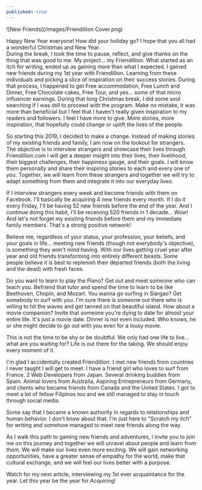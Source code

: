 ```yaml
---
published: true
---
```

![New Friends](/images/Friendillion Cover.png)

Happy New Year everyone! How did your holiday go? I hope that you all had a wonderful Christmas and New Year.   
During the break, I took the time to pause, reflect, and give thanks on the thing that was good to me. My project... my Friendillion.
What started as an itch for writing, ended up as gaining more than what I expected. 
I gained new friends during my 1st year with Friendillion. Learning from these individuals and picking a slice of inspiration on their success stories. 
During that process, I happened to get Free accommodation, Free Lunch and Dinner, Free Chocolate cakes, Free Tour, and yes... some of that micro influencer earnings.
During that long Christmas break, I did some soul searching if I was still to proceed with the program. Make no mistake, it was more than beneficial but I feel that I haven't really given inspiration to my readers and followers.
I feel I have more to give. More stories, more inspiration, that hopefully could change or uplift the lives of the people.

So starting this 2019, I decided to make a change. Instead of making stories of my existing friends and family, I am now on the lookout for strangers.   
The objective is to interview strangers and showcase their lives through Friendillion.com
I will get a deeper insight into their lives, their livelihood, their biggest challenges, their happiness gauge, and their goals. 
I will know them personally and share their inspiring stories to each and every one of you. 
Together, we will learn from these strangers and together we will try to adapt something from them and integrate it into our everyday lives.

If I interview strangers every week and become friends with them on Facebook. I'll basically be acquiring 4 new friends every month. 
If I do it every Friday, I'll be having 52 new friends before the end of the year.
And I continue doing this habit, I'll be receiving 520 friends in 1 decade... Wow!
And let's not forget my existing friends before them and my immediate family members. That's a strong positive network!

Believe me, regardless of your status, your profession, your beliefs, and your goals in life... meeting new friends (though not everybody's objective), is something they won't mind having. 
With our lives getting cruel year after year and old friends transforming into entirely different beasts. Some people believe it is best to replenish their departed friends (both the living and the dead) with fresh faces.  

Do you want to learn to play the Piano? Get out and meet someone who can teach you. Befriend that tutor and spend the time to learn to be like Beethoven, Chopin, and Mozart.
You wanna go surfing in Siargao? Get somebody to surf with you. I'm sure there is someone out there who is willing to hit the waves and get tanned on that beautiful island.
How about a movie companion? Invite that someone you're dying to date for almost your entire life. It's just a movie date. Dinner is not even included. Who knows, he or she might decide to go out with you even for a lousy movie.

This is not the time to be shy or be doubtful. We only had one life to live... what are you waiting for? Life is out there for the taking. We should enjoy every moment of it. 

I'm glad I accidentally created Friendillion. I met new friends from countries I never taught I will get to meet. I have a friend girl who loves to surf from France. 2 Web Developers from Japan. Several drinking buddies from Spain. Animal lovers from Australia,  Aspiring Entrepreneurs from Germany, and clients who became friends from Canada and the United States.
I got to meet a lot of fellow Filipinos too and we still managed to stay in touch through social media.

Some say that I became a known authority in regards to relationships and human behavior. I don't know about that. I'm just here to "Scratch my itch" for writing and somehow managed to meet new friends along the way.

As I walk this path to gaining new friends and adventures, I invite you to join me on this journey and together we will unravel about people and learn from them. 
We will make our lives even more exciting. We will gain networking opportunities, have a greater sense of empathy for the world, make that cultural exchange, and we will feel our lives better with a purpose. 

Watch for my next article, interviewing my 1st ever acquaintance for the year. 
Let this year be the year for Acquiring! 



